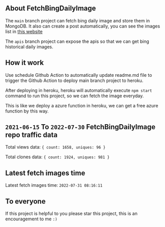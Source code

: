 ## About FetchBingDailyImage

The `main` branch project can fetch bing daily image and store them in MongoDB.
It also can create a post automatically, you can see the images list in [this website](https://oursalbum.netlify.app)

The `apis` branch project can expose the apis so that we can get bing historical daily images.

## How it work

Use schedule Github Action to automatically update readme.md file to trigger the Github Action to deploy main branch project to heroku.

After deploying in heroku, heroku will automatically execute `npm start` command to run this project, so we can fetch the image everyday.

This is like we deploy a azure function in heroku, we can get a free azure function by this way.

## `2021-06-15` To `2022-07-30` FetchBingDailyImage repo traffic data

Total views data: `{ count: 1658, uniques: 96 }`

Total clones data: `{ count: 1924, uniques: 981 }`

## Latest fetch images time

Latest fetch images time: `2022-07-31 08:16:11`

## To everyone

If this project is helpful to you please star this project, this is an encouragement to me `:)`



